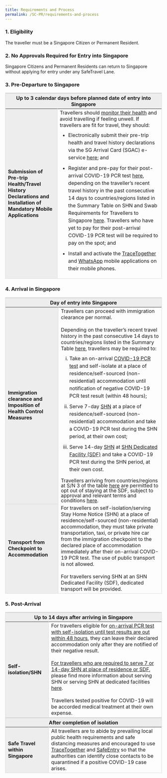 ```yaml
---
title: Requirements and Process 
permalink: /SC-PR/requirements-and-process
---
```


### 1. Eligibility 

<span class="font-size:16px;">The traveller must be a Singapore Citizen or Permanent Resident.</span>
            
### 2. No Approvals Required for Entry into Singapore

<span class="font-size:16px;">Singapore Citizens and Permanent Residents can return to Singapore without applying for entry under any SafeTravel Lane.</span>

### 3. Pre-Departure to Singapore

<table>
  <tbody>
  <thead>
  <tr>
    <th colspan="2" style="font-size:16px; border-top:3px solid #D8D8D8; border-left:1px solid #D8D8D8; border-right:1px solid #D8D8D8; background-color:#EDEDED     ">Up to 3 calendar days before planned date of entry into Singapore</th>
  </tr>
</thead>
  <tr>
    <td rowspan="2" style="font-size:16px; border-left:1px solid #D8D8D8; border-right:1px solid #D8D8D8;border-bottom:1px solid #D8D8D8; background-color:#EDEDED"><b>Submission of Pre-trip Health/Travel History Declarations and Installation of Mandatory Mobile Applications</b></td>
    <td style="font-size:16px; 
border-right:1px solid #D8D8D8; border-bottom:1px solid #D8D8D8;"> Travellers should <a href="/health/covid19-symptoms">monitor their health</a> and avoid travelling if feeling unwell. If travellers are fit for travel, they should:
      <ol style="margin-top:0px; list-style-type: disc;">
         <li style="font-size:16px; margin-top:10px; margin-bottom:0px;  line-height:1.5;">Electronically submit their pre-trip health and travel history declarations via the SG Arrival Card (SGAC) e-service <a href="https://eservices.ica.gov.sg/sgarrivalcard/">here</a>; and</li>
             <li style="font-size:16px; margin-top:10px; margin-bottom:0px;  line-height:1.5;">Register and pre-pay for their post-arrival COVID-19 PCR test <a href="https://safetravel.changiairport.com/#/">here</a>, depending on the traveller’s recent travel history in the past consecutive 14 days to countries/regions listed in the Summary Table on SHN and Swab Requirements for Travellers to Singapore <a href="/files/SHN-and-swab-summary.pdf">here</a>. Travellers who have yet to pay for their post-arrival COVID-19 PCR test will be required to pay on the spot; and</li>
                  <li style="font-size:16px; margin-top:10px; margin-bottom:0px;  line-height:1.5;">Install and activate the <a href="https://www.tracetogether.gov.sg/">TraceTogether</a> and <a href="https://www.whatsapp.com/download">WhatsApp</a> mobile applications on their mobile phones.</li>
         </ol> 
    </td>
  </tr>
  </tbody>
</table>
  
### 4. Arrival in Singapore

<table>
<tbody>
  <thead>
  <tr>
    <th colspan="2" style="font-size:16px; border-top:3px solid #D8D8D8; border-left:1px solid #D8D8D8; border-right:1px solid #D8D8D8; background-color:#EDEDED     ">Day of entry into Singapore</th>
  </tr>
  </thead>
   <tr>
    <td style="font-size:16px; border-left:1px solid #D8D8D8; border-right:1px solid #D8D8D8;border-bottom:1px solid #D8D8D8; background-color:#EDEDED"><b>Immigration clearance and Imposition of Health Control Measures</b></td>
    <td style="font-size:16px;border-right:1px solid #D8D8D8;">Travellers can proceed with immigration clearance per normal. <br/><br/>
    Depending on the traveller’s recent travel history in the past consecutive 14 days to countries/regions listed in the Summary Table <a href="/files/SHN-and-swab-summary.pdf">here</a>, travellers may be required to:
        <ol style="margin-top:0px; list-style-type: lower-roman;">
         <li style="font-size:16px; margin-top:10px; margin-bottom:0px; line-height:1.5;">Take an on-arrival <a href="/health/covid19-tests/pcrtest">COVID-19 PCR test</a> and self-isolate at a place of residence/self-sourced (non-residential) accommodation until notification of negative COVID-19 PCR test result (within 48 hours);</li>
             <li style="font-size:16px; margin-top:10px; margin-bottom:0px;  line-height:1.5;">Serve 7-day <a href="/health/shn">SHN</a> at a place of residence/self-sourced (non-residential) accommodation and take a COVID-19 PCR test during the SHN period, at their own cost;</li>
               <li style="font-size:16px; margin-top:10px; margin-bottom:0px;  line-height:1.5;">Serve 14-day <a href="/health/shn">SHN</a> at <a href="/health/shn/sdf">SHN Dedicated Facility (SDF)</a> and take a COVID-19 PCR test during the SHN period, at their own cost. </li>
         </ol> 
 <p style="margin-top:0px; margin-bottom:0px; font-size:16px; line-height:1.0;">Travellers arriving from countries/regions at S/N 3 of the table <a href="/files/SHN-and-swab-summary.pdf">here</a> are permitted to opt out of staying at the SDF, subject to approval and relevant terms and conditions <a href="/sc-pr/opt-out">here</a>.</p>
      </td>          
   </tr>
    <tr>
    <td style="font-size:16px;border-left:1px solid #D8D8D8; border-right:1px solid #D8D8D8;border-bottom:1px solid #D8D8D8; background-color:#EDEDED"><b>Transport from Checkpoint to Accommodation</b></td>
    <td style="font-size:16px; border-right:1px solid #D8D8D8; border-bottom:1px solid #D8D8D8;">For travellers on self-isolation/serving Stay Home Notice (SHN) at a place of residence/self-sourced (non-residential) accommodation, they must take private transportation, taxi, or private hire car from the immigration checkpoint to the declared place of accommodation immediately after their on-arrival COVID-19 PCR test. The use of public transport is not allowed.<br><br> For travellers serving SHN at an SHN Dedicated Facility (SDF), dedicated transport will be provided.</td>   
    </tr>
</tbody>
</table>

### 5. Post-Arrival

<table>
<thead>
  <tr>
    <th colspan="2" style="font-size:16px; border-top:3px solid #D8D8D8; border-left:1px solid #D8D8D8; border-right:1px solid #D8D8D8; background-color:#EDEDED   ">Up to 14 days after arriving in Singapore</th>
  </tr>
  </thead>
<tbody>
 <tr>
    <td style="font-size:16px; border-left:1px solid #D8D8D8; border-right:1px solid #D8D8D8;border-bottom:1px solid #D8D8D8; background-color:#EDEDED"><b>Self-isolation/SHN</b></td>
     <td style="margin-top:0px; margin-bottom:0px; font-size:16px; border-right:1px solid #D8D8D8;">For travellers eligible for <u>on-arrival PCR test with self-isolation until test results are out within 48 hours</u>, they can leave their declared accommodation only after they are notified of their negative result.<br><br><u>For travellers who are required to serve 7 or 14-day SHN at place of residence or SDF</u>, please find more information about serving SHN or serving SHN at dedicated facilities <a href="/health/shn">here</a>.<br><br>Travellers tested positive for COVID-19 will be accorded medical treatment at their own expense.
    </td>
  </tr>
  <thead>
  <tr>
    <th colspan="2" style="font-size:16px; border-top:3px solid #D8D8D8; border-left:1px solid #D8D8D8; border-right:1px solid #D8D8D8; background-color:#EDEDED    ">After completion of isolation</th>
  </tr>
  </thead>
  <tr>
    <td style="font-size:16px; border-left:1px solid #D8D8D8; border-right:1px solid #D8D8D8;border-bottom:1px solid #D8D8D8; background-color:#EDEDED"><b>Safe Travel within Singapore</b></td>
    <td style="font-size:16px; border-right:1px solid #D8D8D8; border-bottom:1px solid #D8D8D8;">All travellers are to abide by prevailing local public health requirements and safe distancing measures and encouraged to use <a href="https://www.tracetogether.gov.sg/">TraceTogether</a> and <a href="https://www.safeentry.gov.sg/">SafeEntry</a> so that the authorities can identify close contacts to be quarantined if a positive COVID-19 case arises.</td>
  </tr>
 </tbody>
 </table>
